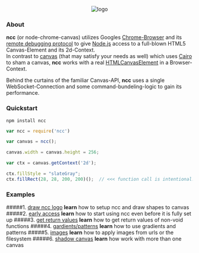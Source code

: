 <!-- ![logo](https://raw.githubusercontent.com/indus/ncc/master/footage/logo.png) -->

<p align="center">
  <img src="https://raw.githubusercontent.com/indus/ncc/master/footage/logo.png" alt="logo"/>
</p>

### About
**ncc** (or node-chrome-canvas) utilizes Googles [Chrome-Browser](https://www.google.com/chrome/browser/) and its [remote debugging protocol](https://developers.google.com/chrome-developer-tools/docs/debugger-protocol) to give [Node.js](http://nodejs.org/) access to a full-blown HTML5 Canvas-Element and its 2d-Context.
<br>In contrast to [canvas](https://www.npmjs.org/package/canvas) (that may satisfy your needs as well) which uses [Cairo](http://cairographics.org/) to sham a canvas, **ncc** works with a real [HTMLCanvasElement](https://developer.mozilla.org/en-US/docs/Web/API/HTMLCanvasElement) in a Browser-Context.

Behind the curtains of the familiar Canvas-API, **ncc** uses a single WebSocket-Connection and some command-bundeling-logic to gain its performance.

### Quickstart
```
npm install ncc
```
```javascript
var ncc = require('ncc')

var canvas = ncc();

canvas.width = canvas.height = 256;

var ctx = canvas.getContext('2d');

ctx.fillStyle = "slateGray";
ctx.fillRect(28, 28, 200, 200)();  // <<< function call is intentional!
```
### Examples
#####1. [draw ncc logo](https://github.com/indus/ncc/blob/master/examples/1_draw_ncc_logo.js)
**learn** how to setup ncc and draw shapes to canvas
#####2. [early access](https://github.com/indus/ncc/blob/master/examples/2_early_access.js)
**learn** how to start using ncc even before it is fully set up
#####3. [get return values](https://github.com/indus/ncc/blob/master/examples/3_get_return_values.js)
**learn** how to get return values of non-void functions 
#####4. [gardients/patterns](https://github.com/indus/ncc/blob/master/examples/4_gradients_and_patterns.js)
**learn** how to use gradients and patterns
#####5. [images](https://github.com/indus/ncc/blob/master/examples/5_images.js)
**learn** how to apply images from urls or the filesystem
#####6. [shadow canvas](https://github.com/indus/ncc/blob/master/examples/6_shadow_canvas.js)
**learn** how work with more than one canvas
